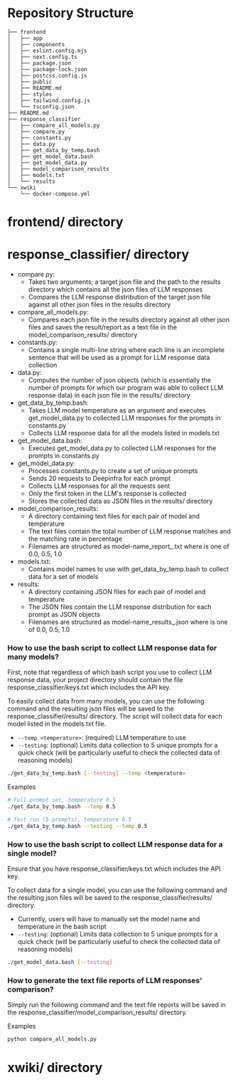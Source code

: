 # Repository Structure
```text
├── frontend
│   ├── app
│   ├── components
│   ├── eslint.config.mjs
│   ├── next.config.ts
│   ├── package.json
│   ├── package-lock.json
│   ├── postcss.config.js
│   ├── public
│   ├── README.md
│   ├── styles
│   ├── tailwind.config.js
│   └── tsconfig.json
├── README.md
├── response_classifier
│   ├── compare_all_models.py
│   ├── compare.py
│   ├── constants.py
│   ├── data.py
│   ├── get_data_by_temp.bash
│   ├── get_model_data.bash
│   ├── get_model_data.py
│   ├── model_comparison_results
│   ├── models.txt
│   └── results
└── xwiki
    └── docker-compose.yml
```
# frontend/ directory

# response_classifier/ directory
- compare.py:
  - Takes two arguments; a target json file and the path to the results directory which contains all the json files of LLM responses
  - Compares the LLM response distribution of the target json file against all other json files in the results directory
- compare_all_models.py:
  - Compares each json file in the results directory against all other json files and saves the result/report as a text file in the model_comparison_results/ directory
- constants.py:
  - Contains a single multi-line string where each line is an incomplete sentence that will be used as a prompt for LLM response data collection
- data.py:
  - Computes the number of json objects (which is essentially the number of prompts for which our program was able to collect LLM response data) in each json file in the results/ directory
- get_data_by_temp.bash:
  - Takes LLM model temperature as an argument and executes get_model_data.py to collected LLM responses for the prompts in constants.py
  - Collects LLM response data for all the models listed in models.txt
- get_model_data.bash:
  - Executes get_model_data.py to collected LLM responses for the prompts in constants.py
- get_model_data.py:
  - Processes constants.py to create a set of unique prompts
  - Sends 20 requests to Deepinfra for each prompt
  - Collects LLM responses for all the requests sent
  - Only the first token in the LLM's response is collected
  - Stores the collected data as JSON files in the results/ directory
- model_comparison_results:
  - A directory containing text files for each pair of model and temperature
  - The text files contain the total number of LLM response matches and the matching rate in percentage
  - Filenames are structured as model-name_report_<temp>.txt where <temp> is one of 0.0, 0.5, 1.0
- models.txt:
  - Contains model names to use with get_data_by_temp.bash to collect data for a set of models
- results:
  - A directory containing JSON files for each pair of model and temperature
  - The JSON files contain the LLM response distribution for each prompt as JSON objects
  - Filenames are structured as model-name_results_<temp>.json where <temp> is one of 0.0, 0.5, 1.0

### How to use the bash script to collect LLM response data for many models?
First, note that regardless of which bash script you use to collect LLM response data, your project directory should contain the file response_classifier/keys.txt which includes the API key. 

To easily collect data from many models, you can use the following command and the resulting json files will be saved to the response_classifier/results/ directory. The script will collect data for each model listed in the models.txt file.
- `--temp <temperature>`: (required) LLM temperature to use
- `--testing`: (optional) Limits data collection to 5 unique prompts for a quick check (will be particularly useful to check the collected data of reasoning models)
```bash
./get_data_by_temp.bash [--testing] --temp <temperature>
```

Examples
```bash
# Full prompt set, temperature 0.5
./get_data_by_temp.bash --temp 0.5

# Test run (5 prompts), temperature 0.5
./get_data_by_temp.bash --testing --temp 0.5
```

### How to use the bash script to collect LLM response data for a single model?
Ensure that you have response_classifier/keys.txt which includes the API key.

To collect data for a single model, you can use the following command and the resulting json files will be saved to the response_classifier/results/ directory.
- Currently, users will have to manually set the model name and temperature in the bash script
- `--testing`: (optional) Limits data collection to 5 unique prompts for a quick check (will be particularly useful to check the collected data of reasoning models)
```bash
./get_model_data.bash [--testing]
```

### How to generate the text file reports of LLM responses' comparison?
Simply run the following command and the text file reports will be saved in the response_classifier/model_comparison_results/ directory.

Examples
```bash
python compare_all_models.py
```

# xwiki/ directory
